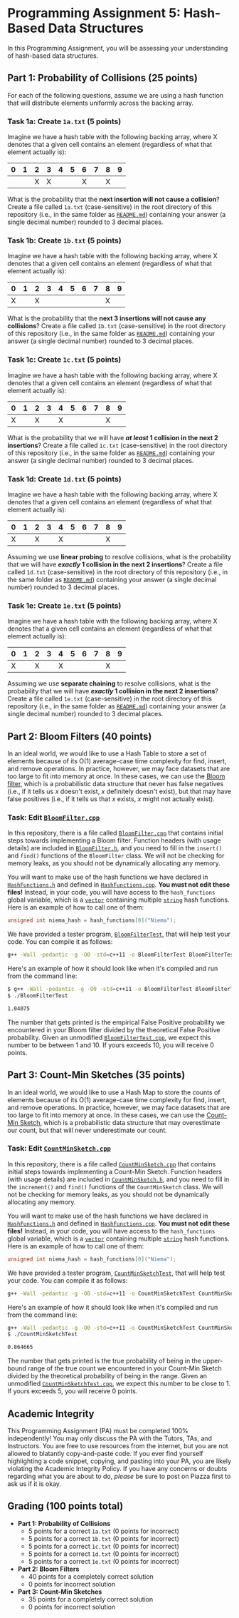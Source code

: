 # Programming Assignment 5: Hash-Based Data Structures
In this Programming Assignment, you will be assessing your understanding of hash-based data structures.

## Part 1: Probability of Collisions (25 points)
For each of the following questions, assume we are using a hash function that will distribute elements uniformly across the backing array.

### Task 1a: Create ``1a.txt`` (5 points)
Imagine we have a hash table with the following backing array, where X denotes that a given cell contains an element (regardless of what that element actually is):

|  0  |  1  |  2  |  3  |  4  |  5  |  6  |  7  |  8  |  9  |
| :-: | :-: | :-: | :-: | :-: | :-: | :-: | :-: | :-: | :-: |
|     |     |  X  |  X  |     |     |  X  |     |  X  |     |

What is the probability that the **next insertion will not cause a collision**? Create a file called ``1a.txt`` (case-sensitive) in the root directory of this repository (i.e., in the same folder as [``README.md``](README.md)) containing your answer (a single decimal number) rounded to 3 decimal places.

### Task 1b: Create ``1b.txt`` (5 points)
Imagine we have a hash table with the following backing array, where X denotes that a given cell contains an element (regardless of what that element actually is):

|  0  |  1  |  2  |  3  |  4  |  5  |  6  |  7  |  8  |  9  |
| :-: | :-: | :-: | :-: | :-: | :-: | :-: | :-: | :-: | :-: |
|  X  |     |  X  |     |     |     |     |     |  X  |     |

What is the probability that the **next 3 insertions will not cause any collisions**? Create a file called ``1b.txt`` (case-sensitive) in the root directory of this repository (i.e., in the same folder as [``README.md``](README.md)) containing your answer (a single decimal number) rounded to 3 decimal places.

### Task 1c: Create ``1c.txt`` (5 points)
Imagine we have a hash table with the following backing array, where X denotes that a given cell contains an element (regardless of what that element actually is):

|  0  |  1  |  2  |  3  |  4  |  5  |  6  |  7  |  8  |  9  |
| :-: | :-: | :-: | :-: | :-: | :-: | :-: | :-: | :-: | :-: |
|  X  |     |  X  |     |  X  |     |     |     |  X  |     |

What is the probability that we will have ***at least* 1 collision in the next 2 insertions**? Create a file called ``1c.txt`` (case-sensitive) in the root directory of this repository (i.e., in the same folder as [``README.md``](README.md)) containing your answer (a single decimal number) rounded to 3 decimal places.

### Task 1d: Create ``1d.txt`` (5 points)
Imagine we have a hash table with the following backing array, where X denotes that a given cell contains an element (regardless of what that element actually is):

|  0  |  1  |  2  |  3  |  4  |  5  |  6  |  7  |  8  |  9  |
| :-: | :-: | :-: | :-: | :-: | :-: | :-: | :-: | :-: | :-: |
|  X  |     |  X  |     |  X  |     |     |     |  X  |     |

Assuming we use **linear probing** to resolve collisions, what is the probability that we will have ***exactly* 1 collision in the next 2 insertions**? Create a file called ``1d.txt`` (case-sensitive) in the root directory of this repository (i.e., in the same folder as [``README.md``](README.md)) containing your answer (a single decimal number) rounded to 3 decimal places.

### Task 1e: Create ``1e.txt`` (5 points)
Imagine we have a hash table with the following backing array, where X denotes that a given cell contains an element (regardless of what that element actually is):

|  0  |  1  |  2  |  3  |  4  |  5  |  6  |  7  |  8  |  9  |
| :-: | :-: | :-: | :-: | :-: | :-: | :-: | :-: | :-: | :-: |
|  X  |     |  X  |     |  X  |     |     |     |  X  |     |

Assuming we use **separate chaining** to resolve collisions, what is the probability that we will have ***exactly* 1 collision in the next 2 insertions**? Create a file called ``1e.txt`` (case-sensitive) in the root directory of this repository (i.e., in the same folder as [``README.md``](README.md)) containing your answer (a single decimal number) rounded to 3 decimal places.

## Part 2: Bloom Filters (40 points)
In an ideal world, we would like to use a Hash Table to store a set of elements because of its O(1) average-case time complexity for find, insert, and remove operations. In practice, however, we may face datasets that are too large to fit into memory at once. In these cases, we can use the [Bloom filter](https://en.wikipedia.org/wiki/Bloom_filter), which is a probabilistic data structure that never has false negatives (i.e., if it tells us *x* doesn't exist, *x* definitely doesn't exist), but that may have false positives (i.e., if it tells us that *x* exists, *x* might not actually exist).

### Task: Edit [``BloomFilter.cpp``](BloomFilter.cpp)
In this repository, there is a file called [``BloomFilter.cpp``](BloomFilter.cpp) that contains initial steps towards implementing a Bloom filter. Function headers (with usage details) are included in [``BloomFilter.h``](BloomFilter.h), and you need to fill in the ``insert()`` and ``find()`` functions of the ``BloomFilter`` class. We will not be checking for memory leaks, as you should not be dynamically allocating any memory.

You will want to make use of the hash functions we have declared in [``HashFunctions.h``](HashFunctions.h) and defined in [``HashFunctions.cpp``](HashFunctions.cpp). **You must not edit these files!** Instead, in your code, you will have access to the ``hash_functions`` global variable, which is a [``vector``](http://www.cplusplus.com/reference/vector/vector/) containing multiple [``string``](http://www.cplusplus.com/reference/string/string) hash functions. Here is an example of how to call one of them:

```c++
unsigned int niema_hash = hash_functions[0]("Niema");
```

We have provided a tester program, [``BloomFilterTest``](BloomFilterTest.cpp), that will help test your code. You can compile it as follows:

```bash
g++ -Wall -pedantic -g -O0 -std=c++11 -o BloomFilterTest BloomFilterTest.cpp BloomFilter.cpp HashFunctions.cpp
```

Here's an example of how it should look like when it's compiled and run from the command line:

```bash
$ g++ -Wall -pedantic -g -O0 -std=c++11 -o BloomFilterTest BloomFilterTest.cpp BloomFilter.cpp HashFunctions.cpp
$ ./BloomFilterTest

1.04075
```

The number that gets printed is the empirical False Positive probability we encountered in your Bloom filter divided by the theoretical False Positive probability. Given an unmodified [``BloomFilterTest.cpp``](BloomFilterTest.cpp), we expect this number to be between 1 and 10. If yours exceeds 10, you will receive 0 points.

## Part 3: Count-Min Sketches (35 points)
In an ideal world, we would like to use a Hash Map to store the counts of elements because of its O(1) average-case time complexity for find, insert, and remove operations. In practice, however, we may face datasets that are too large to fit into memory at once. In these cases, we can use the [Count-Min Sketch](https://en.wikipedia.org/wiki/Count%E2%80%93min_sketch), which is a probabilistic data structure that may overestimate our count, but that will never underestimate our count.

### Task: Edit [``CountMinSketch.cpp``](CountMinSketch.cpp)
In this repository, there is a file called [``CountMinSketch.cpp``](CountMinSketch.cpp) that contains initial steps towards implementing a Count-Min Sketch. Function headers (with usage details) are included in [``CountMinSketch.h``](CountMinSketch.h), and you need to fill in the ``increment()`` and ``find()`` functions of the ``CountMinSketch`` class. We will not be checking for memory leaks, as you should not be dynamically allocating any memory.

You will want to make use of the hash functions we have declared in [``HashFunctions.h``](HashFunctions.h) and defined in [``HashFunctions.cpp``](HashFunctions.cpp). **You must not edit these files!** Instead, in your code, you will have access to the ``hash_functions`` global variable, which is a [``vector``](http://www.cplusplus.com/reference/vector/vector/) containing multiple [``string``](http://www.cplusplus.com/reference/string/string) hash functions. Here is an example of how to call one of them:

```c++
unsigned int niema_hash = hash_functions[0]("Niema");
```

We have provided a tester program, [``CountMinSketchTest``](CountMinSketchTest.cpp), that will help test your code. You can compile it as follows:

```bash
g++ -Wall -pedantic -g -O0 -std=c++11 -o CountMinSketchTest CountMinSketchTest.cpp CountMinSketch.cpp HashFunctions.cpp
```

Here's an example of how it should look like when it's compiled and run from the command line:

```bash
g++ -Wall -pedantic -g -O0 -std=c++11 -o CountMinSketchTest CountMinSketchTest.cpp CountMinSketch.cpp HashFunctions.cpp
$ ./CountMinSketchTest

0.864665
```

The number that gets printed is the true probability of being in the upper-bound range of the true count we encountered in your Count-Min Sketch divided by the theoretical probability of being in the range. Given an unmodified [``CountMinSketchTest.cpp``](CountMinSketchTest.cpp), we expect this number to be close to 1. If yours exceeds 5, you will receive 0 points.

## Academic Integrity
This Programming Assignment (PA) must be completed 100% independently! You may only discuss the PA with the Tutors, TAs, and Instructors. You are free to use resources from the internet, but you are not allowed to blatantly copy-and-paste code. If you ever find yourself highlighting a code snippet, copying, and pasting into your PA, you are likely violating the Academic Integrity Policy. If you have any concerns or doubts regarding what you are about to do, *please* be sure to post on Piazza first to ask us if it is okay.

## Grading (100 points total)
* **Part 1: Probability of Collisions**
    * 5 points for a correct ``1a.txt`` (0 points for incorrect)
    * 5 points for a correct ``1b.txt`` (0 points for incorrect)
    * 5 points for a correct ``1c.txt`` (0 points for incorrect)
    * 5 points for a correct ``1d.txt`` (0 points for incorrect)
    * 5 points for a correct ``1e.txt`` (0 points for incorrect)
* **Part 2: Bloom Filters**
    * 40 points for a completely correct solution
    * 0 points for incorrect solution
* **Part 3: Count-Min Sketches**
    * 35 points for a completely correct solution
    * 0 points for incorrect solution
